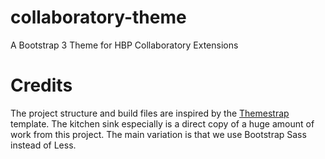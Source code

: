 # collaboratory-theme

A Bootstrap 3 Theme for HBP Collaboratory Extensions

# Credits

The project structure and build files are inspired by the [Themestrap] template.
The kitchen sink especially is a direct copy of a huge amount of work from this
project.
The main variation is that we use Bootstrap Sass instead of Less.

[Themestrap]: http://code.divshot.com/themestrap/
